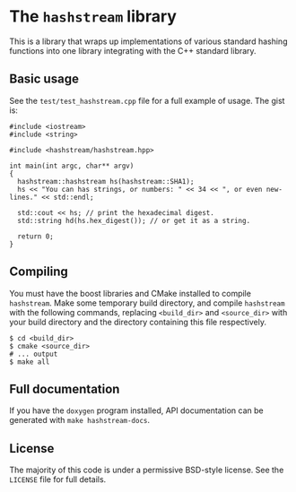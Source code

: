 The `hashstream` library
========================

This is a library that wraps up implementations of various standard hashing
functions into one library integrating with the C++ standard library.

Basic usage
-----------

See the `test/test_hashstream.cpp` file for a full example of usage. The gist
is:

    #include <iostream>
    #include <string>

    #include <hashstream/hashstream.hpp>

    int main(int argc, char** argv)
    {
      hashstream::hashstream hs(hashstream::SHA1);
      hs << "You can has strings, or numbers: " << 34 << ", or even new-lines." << std::endl;

      std::cout << hs; // print the hexadecimal digest.
      std::string hd(hs.hex_digest()); // or get it as a string.

      return 0;
    }

Compiling
---------

You must have the boost libraries and CMake installed to compile `hashstream`.
Make some temporary build directory, and compile `hashstream` with the
following commands, replacing `<build_dir>` and `<source_dir>` with your build
directory and the directory containing this file respectively.

    $ cd <build_dir>
    $ cmake <source_dir>
    # ... output
    $ make all

Full documentation
------------------

If you have the `doxygen` program installed, API documentation can be generated
with `make hashstream-docs`.

License
-------

The majority of this code is under a permissive BSD-style license. See the
`LICENSE` file for full details.
